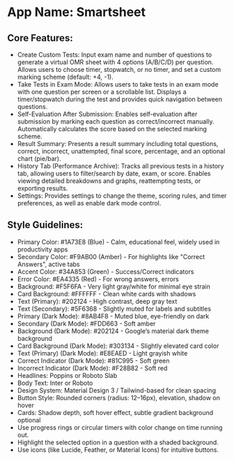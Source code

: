 # **App Name**: Smartsheet

## Core Features:

- Create Custom Tests: Input exam name and number of questions to generate a virtual OMR sheet with 4 options (A/B/C/D) per question. Allows users to choose timer, stopwatch, or no timer, and set a custom marking scheme (default: +4, -1).
- Take Tests in Exam Mode: Allows users to take tests in an exam mode with one question per screen or a scrollable list. Displays a timer/stopwatch during the test and provides quick navigation between questions.
- Self-Evaluation After Submission: Enables self-evaluation after submission by marking each question as correct/incorrect manually. Automatically calculates the score based on the selected marking scheme.
- Result Summary: Presents a result summary including total questions, correct, incorrect, unattempted, final score, percentage, and an optional chart (pie/bar).
- History Tab (Performance Archive): Tracks all previous tests in a history tab, allowing users to filter/search by date, exam, or score. Enables viewing detailed breakdowns and graphs, reattempting tests, or exporting results.
- Settings: Provides settings to change the theme, scoring rules, and timer preferences, as well as enable dark mode control.

## Style Guidelines:

- Primary Color: #1A73E8 (Blue) - Calm, educational feel, widely used in productivity apps
- Secondary Color: #F9AB00 (Amber) - For highlights like "Correct Answers", active tabs
- Accent Color: #34A853 (Green) - Success/Correct indicators
- Error Color: #EA4335 (Red) - For wrong answers, errors
- Background: #F5F6FA - Very light gray/white for minimal eye strain
- Card Background: #FFFFFF - Clean white cards with shadows
- Text (Primary): #202124 - High contrast, deep gray text
- Text (Secondary): #5F6368 - Slightly muted for labels and subtitles
- Primary (Dark Mode): #8AB4F8 - Muted blue, eye-friendly on dark
- Secondary (Dark Mode): #FDD663 - Soft amber
- Background (Dark Mode): #202124 - Google’s material dark theme background
- Card Background (Dark Mode): #303134 - Slightly elevated card color
- Text (Primary) (Dark Mode): #E8EAED - Light grayish white
- Correct Indicator (Dark Mode): #81C995 - Soft green
- Incorrect Indicator (Dark Mode): #F28B82 - Soft red
- Headlines: Poppins or Roboto Slab
- Body Text: Inter or Roboto
- Design System: Material Design 3 / Tailwind-based for clean spacing
- Button Style: Rounded corners (radius: 12–16px), elevation, shadow on hover
- Cards: Shadow depth, soft hover effect, subtle gradient background optional
- Use progress rings or circular timers with color change on time running out.
- Highlight the selected option in a question with a shaded background.
- Use icons (like Lucide, Feather, or Material Icons) for intuitive buttons.